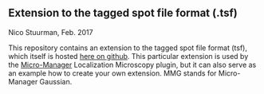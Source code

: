 ##  Extension to the tagged spot file format (.tsf) 

Nico Stuurman, Feb. 2017

This repository contains an extension to the tagged spot file format (tsf), which itself is hosted [here on github](http://https://github.com/nicost/TSFProto/tree/master). This particular extension is used by the [Micro-Manager](https://micro-manager.org) Localization Microscopy plugin, but it can also serve as an example how to create your own extension. MMG stands for Micro-Manager Gaussian.
